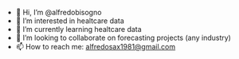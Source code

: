 - 👋 Hi, I’m @alfredobisogno
- 👀 I’m interested in healtcare data
- 🌱 I’m currently learning healtcare data
- 💞️ I’m looking to collaborate on forecasting projects (any industry)
- 📫 How to reach me: alfredosax1981@gmail.com

<!---
alfredobisogno/alfredobisogno is a ✨ special ✨ repository because its `README.md` (this file) appears on your GitHub profile.
You can click the Preview link to take a look at your changes.
--->

